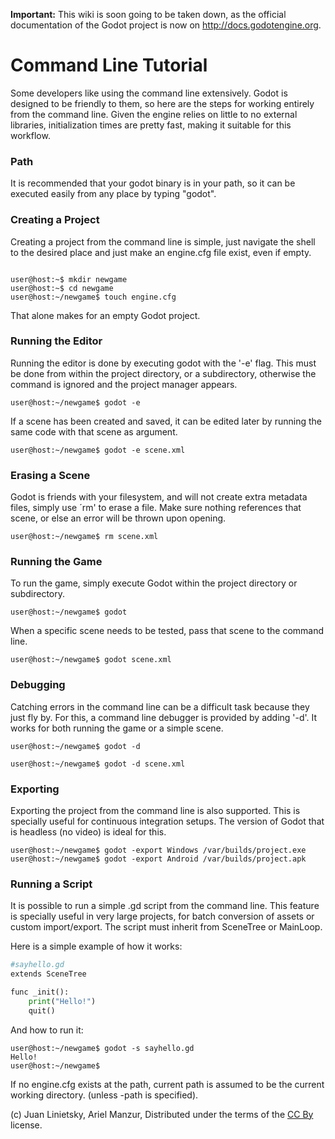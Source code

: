 **Important:** This wiki is soon going to be taken down, as the official documentation of the Godot project is now on http://docs.godotengine.org.

# Command Line Tutorial

Some developers like using the command line extensively. Godot is designed to be friendly to them, so here are the steps for working entirely from the command line. Given the engine relies on little to no external libraries, initialization times are pretty fast, making it suitable for this workflow.

### Path

It is recommended that your godot binary is in your path, so it can be executed easily from any place by typing "godot".

### Creating a Project

Creating a project from the command line is simple, just navigate the shell to the desired place and just make an engine.cfg file exist, even if empty.

```

user@host:~$ mkdir newgame
user@host:~$ cd newgame
user@host:~/newgame$ touch engine.cfg

```

That alone makes for an empty Godot project.

### Running the Editor

Running the editor is done by executing godot with the '-e' flag. This must be done from within the project directory, or a subdirectory, otherwise the command is ignored and the project manager appears.

```
user@host:~/newgame$ godot -e
```

If a scene has been created and saved, it can be edited later by running the same code with that scene as argument.

```
user@host:~/newgame$ godot -e scene.xml
```

### Erasing a Scene

Godot is friends with your filesystem, and will not create extra metadata files, simply use ´rm' to erase a file. Make sure nothing references that scene, or else an error will be thrown upon opening.

```
user@host:~/newgame$ rm scene.xml
```

### Running the Game

To run the game, simply execute Godot within the project directory or subdirectory.

```
user@host:~/newgame$ godot
```

When a specific scene needs to be tested, pass that scene to the command line.

```
user@host:~/newgame$ godot scene.xml
```

### Debugging

Catching errors in the command line can be a difficult task because they just fly by. For this, a command line debugger is provided by adding '-d'. It works for both running the game or a simple scene.

```
user@host:~/newgame$ godot -d
```

```
user@host:~/newgame$ godot -d scene.xml
```

### Exporting

Exporting the project from the command line is also supported. This is specially useful for continuous integration setups. The version of Godot that is headless (no video) is ideal for this.

```
user@host:~/newgame$ godot -export Windows /var/builds/project.exe
user@host:~/newgame$ godot -export Android /var/builds/project.apk
```

### Running a Script

It is possible to run a simple .gd script from the command line. This feature is specially useful in very large projects, for batch conversion of assets or custom import/export.
The script must inherit from SceneTree or MainLoop. 

Here is a simple example of how it works:


```python
#sayhello.gd
extends SceneTree

func _init():
    print("Hello!")
    quit()
```

And how to run it:

```
user@host:~/newgame$ godot -s sayhello.gd
Hello!
user@host:~/newgame$ 
```

If no engine.cfg exists at the path, current path is assumed to be the current working directory. (unless -path is specified).






(c) Juan Linietsky, Ariel Manzur, Distributed under the terms of the [CC By](https://creativecommons.org/licenses/by/3.0/legalcode) license.
